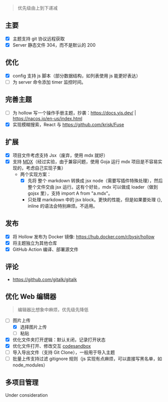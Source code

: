> 优先级由上到下递减

## 主要
- [x] 主题支持 git 协议远程获取
- [x] Server 静态文件 304，而不是默认的 200

## 优化
- [x] config 支持 js 脚本（部分数据结构，如列表使用 js 能更好表达）
- [ ] 为 server 命令添加 timer 监控时间。

## 完善主题

- [ ] 为 hollow 写一个操作手册主题，抄袭：https://docs.yjs.dev/ | https://nacos.io/en-us/index.html 
- [x] 实现模糊搜索，React 与 https://github.com/krisk/Fuse

## 扩展

- [x] 项目文件考虑支持 Jsx（废弃，使用 mdx 就好）
- [x] 支持 [MDX](https://mdxjs.com/packages/mdx/)（经过实验，由于兼容问题，使用 Goja 运行 mdx 项目是不容易实现的，考虑自己实现子集）
  - 两个实现方案：
    - [x] 先将 整个 markdown 转换成 jsx node（需要写插件特殊处理），然后整个文件交由 jsx 运行。这有个好处，mdx 可以做成 loader（做到 gojsx 里），支持 import A from "a.mdx"。
    - 只处理 markdown 中的 jsx block。更快的性能，但是如果要处理 {}, inline 的语法会特别麻烦。不适用。

## 发布

- [x] 将 Hollow 发布为 Docker 镜像: https://hub.docker.com/r/bysir/hollow
- [x] 将主题独立为其他仓库
- [x] GitHub Action 编译、部署源文件

## 评论
- https://github.com/gitalk/gitalk

## 优化 Web 编辑器

> 编辑器比想象中麻烦，优先级先降低

- [ ] 图片上传
    - [x] 选择图片上传
    - [ ] 粘贴
- [x] 优化文件夹打开逻辑：默认关闭，记录打开状态
- [x] 
  优化文件打开、修改交互 [codesandbox](https://codesandbox.io/s/uploadcare-react-widget-props-example-forked-g1q3z8?file=/src/index.js)
- [ ] 导入导出文件（支持 Git Clone），一般用于导入主题
- [ ] 批量上传支持过滤 gitignore 规则（js 实现有点麻烦，可以直接写黑名单，如 node_modules）

## 多项目管理

Under consideration
